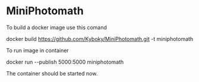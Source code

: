 # MiniPhotomath

To build a docker image use this comand

  docker build https://github.com/Kyboky/MiniPhotomath.git -t miniphotomath
  
To run image in container

  docker run --publish 5000:5000 miniphotomath
  
The container should be started now.
